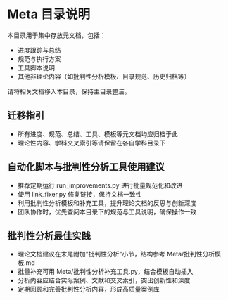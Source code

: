 # Meta 目录说明

本目录用于集中存放元文档，包括：

- 进度跟踪与总结
- 规范与执行方案
- 工具脚本说明
- 其他非理论内容（如批判性分析模板、目录规范、历史归档等）

请将相关文档移入本目录，保持主目录整洁。

## 迁移指引

- 所有进度、规范、总结、工具、模板等元文档均应归档于此
- 理论性内容、学科交叉索引等请保留在各自学科目录下

## 自动化脚本与批判性分析工具使用建议

- 推荐定期运行 run_improvements.py 进行批量规范化和改进
- 使用 link_fixer.py 修复链接，保持文档一致性
- 利用批判性分析模板和补充工具，提升理论文档的反思与创新深度
- 团队协作时，优先查阅本目录下的规范与工具说明，确保操作一致

## 批判性分析最佳实践

- 理论文档建议在末尾附加"批判性分析"小节，结构参考 Meta/批判性分析模板.md
- 批量补充可用 Meta/批判性分析补充工具.py，结合模板自动插入
- 分析内容应结合实际案例、文献和交叉索引，突出创新性和深度
- 定期回顾和完善批判性分析内容，形成高质量案例库
